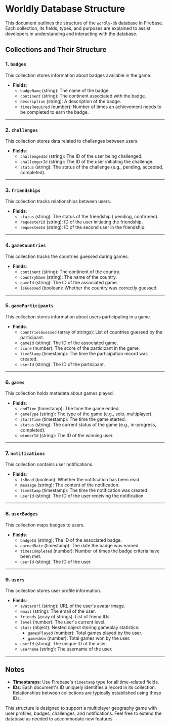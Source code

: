 # Worldly Database Structure

This document outlines the structure of the `wordly-db` database in Firebase. Each collection, its fields, types, and purposes are explained to assist developers in understanding and interacting with the database.

## Collections and Their Structure

### 1. `badges`
This collection stores information about badges available in the game.
- **Fields**:
  - `badgeName` (string): The name of the badge.
  - `continent` (string): The continent associated with the badge.
  - `description` (string): A description of the badge.
  - `timesRequired` (number): Number of times an achievement needs to be completed to earn the badge.

---

### 2. `challenges`
This collection stores data related to challenges between users.
- **Fields**:
  - `challengedId` (string): The ID of the user being challenged.
  - `challengerId` (string): The ID of the user initiating the challenge.
  - `status` (string): The status of the challenge (e.g., pending, accepted, completed).

---

### 3. `friendships`
This collection tracks relationships between users.
- **Fields**:
  - `status` (string): The status of the friendship ( pending, confirmed).
  - `requesterId` (string): ID of the user initiating the friendship.
  - `requesteeId` (string): ID of the second user in the friendship.

---

### 4. `gameCountries`
This collection tracks the countries guessed during games.
- **Fields**:
  - `continent` (string): The continent of the country.
  - `countryName` (string): The name of the country.
  - `gameId` (string): The ID of the associated game.
  - `isGuessed` (boolean): Whether the country was correctly guessed.

---

### 5. `gameParticipants`
This collection stores information about users participating in a game.
- **Fields**:
  - `countriesGuessed` (array of strings): List of countries guessed by the participant.
  - `gameId` (string): The ID of the associated game.
  - `score` (number): The score of the participant in the game.
  - `timeStamp` (timestamp): The time the participation record was created.
  - `userId` (string): The ID of the participant.

---

### 6. `games`
This collection holds metadata about games played.
- **Fields**:
  - `endTime` (timestamp): The time the game ended.
  - `gameType` (string): The type of the game (e.g., solo, multiplayer).
  - `startTime` (timestamp): The time the game started.
  - `status` (string): The current status of the game (e.g., in-progress, completed).
  - `winnerId` (string): The ID of the winning user.

---

### 7. `notifications`
This collection contains user notifications.
- **Fields**:
  - `isRead` (boolean): Whether the notification has been read.
  - `message` (string): The content of the notification.
  - `timeStamp` (timestamp): The time the notification was created.
  - `userId` (string): The ID of the user receiving the notification.

---

### 8. `userBadges`
This collection maps badges to users.
- **Fields**:
  - `badgeId` (string): The ID of the associated badge.
  - `earnedDate` (timestamp): The date the badge was earned.
  - `timesCompleted` (number): Number of times the badge criteria have been met.
  - `userId` (string): The ID of the user.

---

### 9. `users`
This collection stores user profile information.
- **Fields**:
  - `avatarUrl` (string): URL of the user's avatar image.
  - `email` (string): The email of the user.
  - `friends` (array of strings): List of friend IDs.
  - `level` (number): The user's current level.
  - `stats` (object): Nested object storing gameplay statistics:
    - `gamesPlayed` (number): Total games played by the user.
    - `gamesWon` (number): Total games won by the user.
  - `userId` (string): The unique ID of the user.
  - `username` (string): The username of the user.

---

## Notes
- **Timestamps**: Use Firebase's `timestamp` type for all time-related fields.
- **IDs**: Each document's ID uniquely identifies a record in its collection. Relationships between collections are typically established using these IDs.

This structure is designed to support a multiplayer geography game with user profiles, badges, challenges, and notifications. Feel free to extend the database as needed to accommodate new features.
